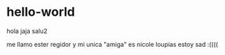 # hello-world
hola jaja salu2

me llamo ester regidor y mi unica "amiga" es nicole loupias
estoy sad :((((
